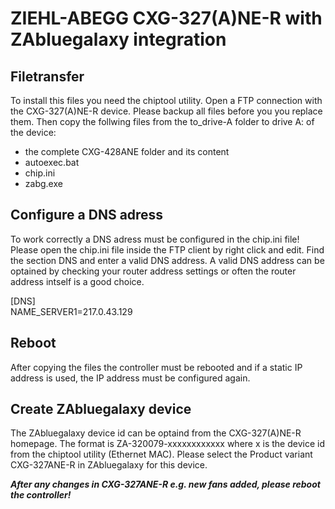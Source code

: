# ZIEHL-ABEGG CXG-327(A)NE-R with ZAbluegalaxy integration

## Filetransfer 
To install this files you need the chiptool utility. Open a FTP connection with the CXG-327(A)NE-R device.
Please backup all files before you you replace them. Then copy the follwing files from the to_drive-A folder to drive A: of the device:
- the complete CXG-428ANE folder and its content
- autoexec.bat 
- chip.ini 
- zabg.exe 

## Configure a DNS adress
To work correctly a DNS adress must be configured in the chip.ini file! Please open the chip.ini file inside the FTP client 
by right click and edit. Find the section DNS and enter a valid DNS address. A valid DNS address can be optained by checking your router address settings 
or often the router address intself is a good choice. 

[DNS]    
NAME_SERVER1=217.0.43.129

## Reboot
After copying the files the controller must be rebooted and if a static IP address is used, the IP address must be configured again.

## Create ZAbluegalaxy device
The ZAbluegalaxy device id can be optaind from the CXG-327(A)NE-R homepage. The format is ZA-320079-xxxxxxxxxxxx where x is the device id from the chiptool utility (Ethernet MAC). Please select the Product variant CXG-327ANE-R in ZAbluegalaxy for this device.

***After any changes in CXG-327ANE-R e.g. new fans added, please reboot the controller!***



